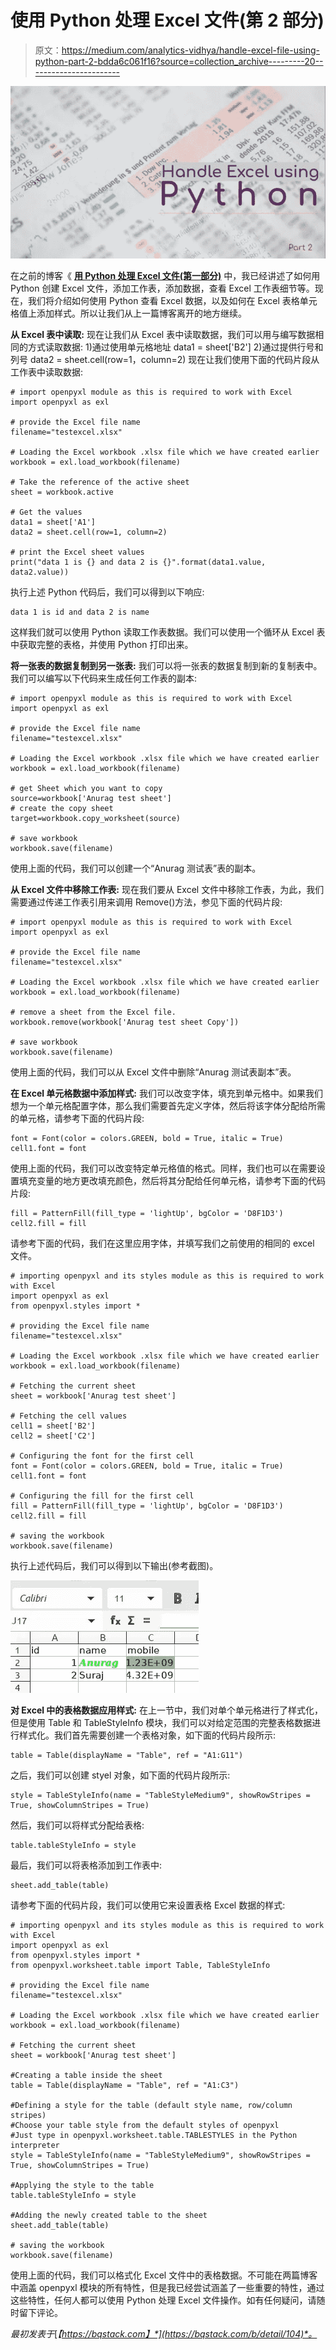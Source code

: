 # 使用 Python 处理 Excel 文件(第 2 部分)

> 原文：<https://medium.com/analytics-vidhya/handle-excel-file-using-python-part-2-bdda6c061f16?source=collection_archive---------20----------------------->

![](img/92a74536a5c015b6aee2ab098bae4e89.png)

在之前的博客《 [**用 Python 处理 Excel 文件(第一部分)**](https://bqstack.com/b/detail/103/Handle-Excel-file-using-Python-%28Part-1%29) 中，我已经讲述了如何用 Python 创建 Excel 文件，添加工作表，添加数据，查看 Excel 工作表细节等。现在，我们将介绍如何使用 Python 查看 Excel 数据，以及如何在 Excel 表格单元格值上添加样式。所以让我们从上一篇博客离开的地方继续。

**从 Excel 表中读取:**
现在让我们从 Excel 表中读取数据，我们可以用与编写数据相同的方式读取数据:
1)通过使用单元格地址
data1 = sheet['B2']
2)通过提供行号和列号
data2 = sheet.cell(row=1，column=2)
现在让我们使用下面的代码片段从工作表中读取数据:

```
# import openpyxl module as this is required to work with Excel
import openpyxl as exl  

# provide the Excel file name 
filename="testexcel.xlsx"

# Loading the Excel workbook .xlsx file which we have created earlier
workbook = exl.load_workbook(filename)

# Take the reference of the active sheet
sheet = workbook.active

# Get the values
data1 = sheet['A1'] 
data2 = sheet.cell(row=1, column=2)

# print the Excel sheet values
print("data 1 is {} and data 2 is {}".format(data1.value, data2.value))
```

执行上述 Python 代码后，我们可以得到以下响应:

```
data 1 is id and data 2 is name
```

这样我们就可以使用 Python 读取工作表数据。我们可以使用一个循环从 Excel 表中获取完整的表格，并使用 Python 打印出来。

**将一张表的数据复制到另一张表:**
我们可以将一张表的数据复制到新的复制表中。我们可以编写以下代码来生成任何工作表的副本:

```
# import openpyxl module as this is required to work with Excel
import openpyxl as exl  

# provide the Excel file name 
filename="testexcel.xlsx"

# Loading the Excel workbook .xlsx file which we have created earlier
workbook = exl.load_workbook(filename)

# get Sheet which you want to copy
source=workbook['Anurag test sheet']
# create the copy sheet
target=workbook.copy_worksheet(source)

# save workbook
workbook.save(filename)
```

使用上面的代码，我们可以创建一个“Anurag 测试表”表的副本。

**从 Excel 文件中移除工作表:**
现在我们要从 Excel 文件中移除工作表，为此，我们需要通过传递工作表引用来调用 Remove()方法，参见下面的代码片段:

```
# import openpyxl module as this is required to work with Excel
import openpyxl as exl  

# provide the Excel file name 
filename="testexcel.xlsx"

# Loading the Excel workbook .xlsx file which we have created earlier
workbook = exl.load_workbook(filename)

# remove a sheet from the Excel file.
workbook.remove(workbook['Anurag test sheet Copy'])

# save workbook
workbook.save(filename)
```

使用上面的代码，我们可以从 Excel 文件中删除“Anurag 测试表副本”表。

**在 Excel 单元格数据中添加样式:**
我们可以改变字体，填充到单元格中。如果我们想为一个单元格配置字体，那么我们需要首先定义字体，然后将该字体分配给所需的单元格，请参考下面的代码片段:

```
font = Font(color = colors.GREEN, bold = True, italic = True)
cell1.font = font
```

使用上面的代码，我们可以改变特定单元格值的格式。同样，我们也可以在需要设置填充变量的地方更改填充颜色，然后将其分配给任何单元格，请参考下面的代码片段:

```
fill = PatternFill(fill_type = 'lightUp', bgColor = 'D8F1D3')
cell2.fill = fill
```

请参考下面的代码，我们在这里应用字体，并填写我们之前使用的相同的 excel 文件。

```
# importing openpyxl and its styles module as this is required to work with Excel
import openpyxl as exl  
from openpyxl.styles import *

# providing the Excel file name 
filename="testexcel.xlsx"

# Loading the Excel workbook .xlsx file which we have created earlier
workbook = exl.load_workbook(filename)

# Fetching the current sheet
sheet = workbook['Anurag test sheet']

# Fetching the cell values
cell1 = sheet['B2']
cell2 = sheet['C2']

# Configuring the font for the first cell
font = Font(color = colors.GREEN, bold = True, italic = True)
cell1.font = font

# Configuring the fill for the first cell
fill = PatternFill(fill_type = 'lightUp', bgColor = 'D8F1D3')
cell2.fill = fill

# saving the workbook
workbook.save(filename)
```

执行上述代码后，我们可以得到以下输出(参考截图)。

![](img/62521e8cf24e9772bb6ad3364a308f80.png)

**对 Excel 中的表格数据应用样式:**
在上一节中，我们对单个单元格进行了样式化，但是使用 Table 和 TableStyleInfo 模块，我们可以对给定范围的完整表格数据进行样式化。我们首先需要创建一个表格对象，如下面的代码片段所示:

```
table = Table(displayName = "Table", ref = "A1:G11")
```

之后，我们可以创建 styel 对象，如下面的代码片段所示:

```
style = TableStyleInfo(name = "TableStyleMedium9", showRowStripes = True, showColumnStripes = True)
```

然后，我们可以将样式分配给表格:

```
table.tableStyleInfo = style
```

最后，我们可以将表格添加到工作表中:

```
sheet.add_table(table)
```

请参考下面的代码片段，我们可以使用它来设置表格 Excel 数据的样式:

```
# importing openpyxl and its styles module as this is required to work with Excel
import openpyxl as exl  
from openpyxl.styles import *
from openpyxl.worksheet.table import Table, TableStyleInfo

# providing the Excel file name 
filename="testexcel.xlsx"

# Loading the Excel workbook .xlsx file which we have created earlier
workbook = exl.load_workbook(filename)

# Fetching the current sheet
sheet = workbook['Anurag test sheet']

#Creating a table inside the sheet
table = Table(displayName = "Table", ref = "A1:C3")

#Defining a style for the table (default style name, row/column stripes)
#Choose your table style from the default styles of openpyxl
#Just type in openpyxl.worksheet.table.TABLESTYLES in the Python interpreter
style = TableStyleInfo(name = "TableStyleMedium9", showRowStripes = True, showColumnStripes = True)

#Applying the style to the table
table.tableStyleInfo = style

#Adding the newly created table to the sheet
sheet.add_table(table)

# saving the workbook
workbook.save(filename)
```

使用上面的代码，我们可以格式化 Excel 文件中的表格数据。不可能在两篇博客中涵盖 openpyxl 模块的所有特性，但是我已经尝试涵盖了一些重要的特性，通过这些特性，任何人都可以使用 Python 处理 Excel 文件操作。如有任何疑问，请随时留下评论。

*最初发表于*[*【https://bqstack.com】*](https://bqstack.com/b/detail/104)*。*